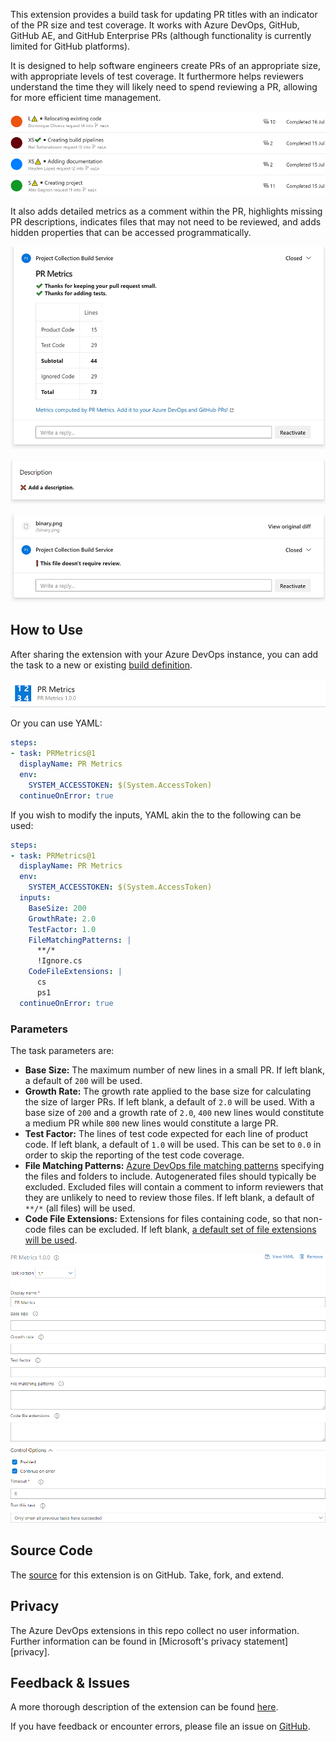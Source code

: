 This extension provides a build task for updating PR titles with an indicator of
the PR size and test coverage. It works with Azure DevOps, GitHub, GitHub AE,
and GitHub Enterprise PRs (although functionality is currently limited for
GitHub platforms).

It is designed to help software engineers create PRs of an appropriate size,
with appropriate levels of test coverage. It furthermore helps reviewers
understand the time they will likely need to spend reviewing a PR, allowing for
more efficient time management.

![PR titles prefixed by size and test indicators](images/titles.png)

It also adds detailed metrics as a comment within the PR, highlights missing PR
descriptions, indicates files that may not need to be reviewed, and adds hidden
properties that can be accessed programmatically.

![Metrics comment](images/comment.png)

![Missing description indicator](images/description.png)

![Potentially ignorable file indicator](images/ignored.png)

## How to Use

After sharing the extension with your Azure DevOps instance, you can add the
task to a new or existing [build definition][build].

![Adding the PR Metrics task](images/task-add.png)

Or you can use YAML:

```YAML
steps:
- task: PRMetrics@1
  displayName: PR Metrics
  env:
    SYSTEM_ACCESSTOKEN: $(System.AccessToken)
  continueOnError: true
```

If you wish to modify the inputs, YAML akin the to the following can be used:

```YAML
steps:
- task: PRMetrics@1
  displayName: PR Metrics
  env:
    SYSTEM_ACCESSTOKEN: $(System.AccessToken)
  inputs:
    BaseSize: 200
    GrowthRate: 2.0
    TestFactor: 1.0
    FileMatchingPatterns: |
      **/*
      !Ignore.cs
    CodeFileExtensions: |
      cs
      ps1
  continueOnError: true
```

### Parameters

The task parameters are:

- **Base Size:** The maximum number of new lines in a small PR. If left blank,
  a default of `200` will be used.
- **Growth Rate:** The growth rate applied to the base size for calculating the
  size of larger PRs. If left blank, a default of `2.0` will be used. With a
  base size of `200` and a growth rate of `2.0`, `400` new lines would
  constitute a medium PR while `800` new lines would constitute a large PR.
- **Test Factor:** The lines of test code expected for each line of product
  code. If left blank, a default of `1.0` will be used. This can be set to `0.0`
  in order to skip the reporting of the test code coverage.
- **File Matching Patterns:** [Azure DevOps file matching patterns][globs]
  specifying the files and folders to include. Autogenerated files should
  typically be excluded. Excluded files will contain a comment to inform
  reviewers that they are unlikely to need to review those files. If left
  blank, a default of `**/*` (all files) will be used.
- **Code File Extensions:** Extensions for files containing code, so that
  non-code files can be excluded. If left blank,
  [a default set of file extensions will be used][defaultextensions].

![The PR Metrics task definition](images/task-definition.png)

## Source Code

The [source][github] for this extension is on GitHub. Take, fork, and extend.

## Privacy

The Azure DevOps extensions in this repo collect no user information. Further
information can be found in [Microsoft's privacy statement][privacy].

## Feedback & Issues

A more thorough description of the extension can be found [here][readme].

If you have feedback or encounter errors, please file an issue on
[GitHub][issues].

[build]: https://docs.microsoft.com/azure/devops/pipelines/create-first-pipeline
[github]: https://github.com/microsoft/OMEX-Azure-DevOps-Extensions
[issues]: https://github.com/microsoft/OMEX-Azure-DevOps-Extensions/issues
[globs]: https://aka.ms/PRMetrics/FileMatchingPatterns
[defaultextensions]: https://aka.ms/PRMetrics/README#default-code-file-extensions
[readme]: https://aka.ms/PRMetrics/README
